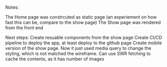 Notes:

The Home page was constrcuted as static page (an experiement on how fast this can be, compare to the show page)
The Show page was rendered from the front end

Next steps:
Create resuable components from the show page
Create CI/CD pipeline to deploy the app, at least deploy to the github page
Create mobile version of the show page. Now it just used media query to change the styling, which is not matched the wireframe. 
Can use SWR fetching to cache the contents, as it has number of images
